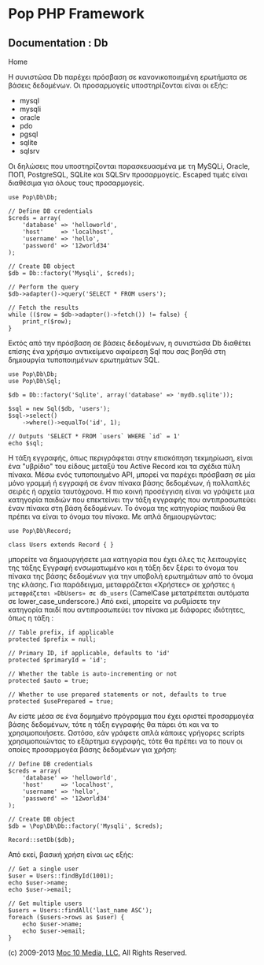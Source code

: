 Pop PHP Framework
=================

Documentation : Db
------------------

Home

Η συνιστώσα Db παρέχει πρόσβαση σε κανονικοποιημένη ερωτήματα σε βάσεις
δεδομένων. Οι προσαρμογείς υποστηρίζονται είναι οι εξής:

-   mysql
-   mysqli
-   oracle
-   pdo
-   pgsql
-   sqlite
-   sqlsrv

Οι δηλώσεις που υποστηρίζονται παρασκευασμένα με τη MySQLi, Oracle, ΠΟΠ,
PostgreSQL, SQLite και SQLSrv προσαρμογείς. Escaped τιμές είναι
διαθέσιμα για όλους τους προσαρμογείς.

    use Pop\Db\Db;

    // Define DB credentials
    $creds = array(
        'database' => 'helloworld',
        'host'     => 'localhost',
        'username' => 'hello',
        'password' => '12world34'
    );

    // Create DB object
    $db = Db::factory('Mysqli', $creds);

    // Perform the query
    $db->adapter()->query('SELECT * FROM users');

    // Fetch the results
    while (($row = $db->adapter()->fetch()) != false) {
        print_r($row);
    }

Εκτός από την πρόσβαση σε βάσεις δεδομένων, η συνιστώσα Db διαθέτει
επίσης ένα χρήσιμο αντικείμενο αφαίρεση Sql που σας βοηθά στη δημιουργία
τυποποιημένων ερωτημάτων SQL.

    use Pop\Db\Db;
    use Pop\Db\Sql;

    $db = Db::factory('Sqlite', array('database' => 'mydb.sqlite'));

    $sql = new Sql($db, 'users');
    $sql->select()
        ->where()->equalTo('id', 1);

    // Outputs 'SELECT * FROM `users` WHERE `id` = 1'
    echo $sql;

Η τάξη εγγραφής, όπως περιγράφεται στην επισκόπηση τεκμηρίωση, είναι ένα "υβρίδιο" του είδους μεταξύ του Active Record και τα σχέδια πύλη πίνακα. Μέσω ενός τυποποιημένο API, μπορεί να παρέχει πρόσβαση σε μία μόνο γραμμή ή εγγραφή σε έναν πίνακα βάσης δεδομένων, ή πολλαπλές σειρές ή αρχεία ταυτόχρονα. Η πιο κοινή προσέγγιση είναι να γράψετε μια κατηγορία παιδιών που επεκτείνει την τάξη εγγραφής που αντιπροσωπεύει έναν πίνακα στη βάση δεδομένων. Το όνομα της κατηγορίας παιδιού θα πρέπει να είναι το όνομα του πίνακα. Με απλά δημιουργώντας:

    use Pop\Db\Record;

    class Users extends Record { }

μπορείτε να δημιουργήσετε μια κατηγορία που έχει όλες τις λειτουργίες της τάξης Εγγραφή ενσωματωμένο και η τάξη δεν ξέρει το όνομα του πίνακα της βάσης δεδομένων για την υποβολή ερωτημάτων από το όνομα της κλάσης. Για παράδειγμα, μεταφράζεται «Χρήστες» σε χρήστες `` ή μεταφράζεται »DbUsers» σε db_users `` (CamelCase μετατρέπεται αυτόματα σε lower_case_underscore.) Από εκεί, μπορείτε να ρυθμίσετε την κατηγορία παιδί που αντιπροσωπεύει τον πίνακα με διάφορες ιδιότητες, όπως η τάξη :

    // Table prefix, if applicable
    protected $prefix = null;

    // Primary ID, if applicable, defaults to 'id'
    protected $primaryId = 'id';

    // Whether the table is auto-incrementing or not
    protected $auto = true;

    // Whether to use prepared statements or not, defaults to true
    protected $usePrepared = true;

Αν είστε μέσα σε ένα δομημένο πρόγραμμα που έχει οριστεί προσαρμογέα βάσης δεδομένων, τότε η τάξη εγγραφής θα πάρει ότι και να το χρησιμοποιήσετε. Ωστόσο, εάν γράφετε απλά κάποιες γρήγορες scripts χρησιμοποιώντας το εξάρτημα εγγραφής, τότε θα πρέπει να το πουν οι οποίες προσαρμογέα βάσης δεδομένων για χρήση:

    // Define DB credentials
    $creds = array(
        'database' => 'helloworld',
        'host'     => 'localhost',
        'username' => 'hello',
        'password' => '12world34'
    );

    // Create DB object
    $db = \Pop\Db\Db::factory('Mysqli', $creds);

    Record::setDb($db);

Από εκεί, βασική χρήση είναι ως εξής:

    // Get a single user
    $user = Users::findById(1001);
    echo $user->name;
    echo $user->email;

    // Get multiple users
    $users = Users::findAll('last_name ASC');
    foreach ($users->rows as $user) {
        echo $user->name;
        echo $user->email;
    }

\(c) 2009-2013 [Moc 10 Media, LLC.](http://www.moc10media.com) All
Rights Reserved.
